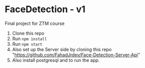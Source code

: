 # FaceDetection - v1
Final project for ZTM course

1. Clone this repo
2. Run `npm install`
3. Run `npm start`
4. Also set up the Server side by cloning this repo "https://github.com/FahadJrdev/Face-Detection-Server-Api"
5. Also install postgresql and to run the app.

